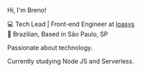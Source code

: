 Hi, I'm Breno!

💻 Tech Lead | Front-end Engineer at [Ioasys](https://ioasys.com.br/) <br>
🏡 Brazilian, Based in São Paulo, SP

Passionate about technology.

Currently studying Node JS and Serverless.
